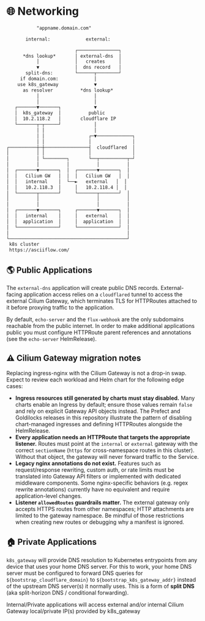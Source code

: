 # 🌐 Networking

```txt
           "appname.domain.com"

       internal:             external:

                         ┌───────────────┐
      *dns lookup*       │ external-dns  │
           │             │   creates     │
           ▼             │  dns record   │
       split-dns:        └──────┬────────┘
     if domain.com:             │
    use k8s_gateway             ▼
      as resolver          *dns lookup*
           │                    │
           │                    │
   ┌───────▼───────┐            ▼
   │  k8s_gateway  │          public
   │  10.2.118.2   │       cloudflare IP
   └───────┬─┬─────┘            │
           │ │                  │
           │ │                ┌─▼─────────────┐
           │ │                │               │
┌──────────┼─┼────────────────┤  cloudflared  │
│          │ │                │               │
│          │ └────────┐       └──┬──────────┬─┘
│          │          │          │          │
│  ┌───────▼───────┐  │  ┌───────▼───────┐  │
│  │   Cilium GW   │  │  │   Cilium GW   │  │
│  │   internal    │  └──►   external   │  │
│  │   10.2.118.3  │     │   10.2.118.4 │  │
│  └───────┬───────┘     └───────┬───────┘  │
│          │                     │          │
│          │                     │          │
│  ┌───────▼───────┐     ┌───────▼───────┐  │
│  │   internal    │     │   external    │  │
│  │  application  │     │  application  │  │
│  └───────────────┘     └───────────────┘  │
│                                           │
└───────────────────────────────────────────┘
 k8s cluster
 https://asciiflow.com/
```

## 🌎 Public Applications

The `external-dns` application will create public DNS records.
External-facing application access relies on a `cloudflared` tunnel to access the external Cilium Gateway,
which terminates TLS for HTTPRoutes attached to it before proxying traffic to the application.

By default, `echo-server` and the `flux-webhook` are the only subdomains reachable from the public internet.
In order to make additional applications public you must configure HTTPRoute parent references and annotations (see the `echo-server` HelmRelease).

## ⚠️ Cilium Gateway migration notes

Replacing ingress-nginx with the Cilium Gateway is not a drop-in swap. Expect to review each workload and Helm chart for the following edge cases:

* **Ingress resources still generated by charts must stay disabled.** Many charts enable an Ingress by default; ensure those values remain `false` and rely on explicit Gateway API objects instead. The Prefect and Goldilocks releases in this repository illustrate the pattern of disabling chart-managed ingresses and defining HTTPRoutes alongside the HelmRelease.
* **Every application needs an HTTPRoute that targets the appropriate listener.** Routes must point at the `internal` or `external` gateway with the correct `sectionName` (`https` for cross-namespace routes in this cluster). Without that object, the gateway will never forward traffic to the Service.
* **Legacy nginx annotations do not exist.** Features such as request/response rewriting, custom auth, or rate limits must be translated into Gateway API filters or implemented with dedicated middleware components. Some nginx-specific behaviors (e.g. regex rewrite annotations) currently have no equivalent and require application-level changes.
* **Listener `allowedRoutes` guardrails matter.** The external gateway only accepts HTTPS routes from other namespaces; HTTP attachments are limited to the gateway namespace. Be mindful of those restrictions when creating new routes or debugging why a manifest is ignored.

## 🏠 Private Applications

`k8s_gateway` will provide DNS resolution to Kubernetes entrypoints from any device that uses your home DNS server.
For this to work, your home DNS server must be configured to forward DNS queries for `${bootstrap_cloudflare_domain}` to `${bootstrap_k8s_gateway_addr}` instead of the upstream DNS server(s) it normally uses.
This is a form of **split DNS** (aka split-horizon DNS / conditional forwarding).

Internal/Private applications will access external and/or internal Cilium Gateway local/private IP(s) provided by k8s_gateway
